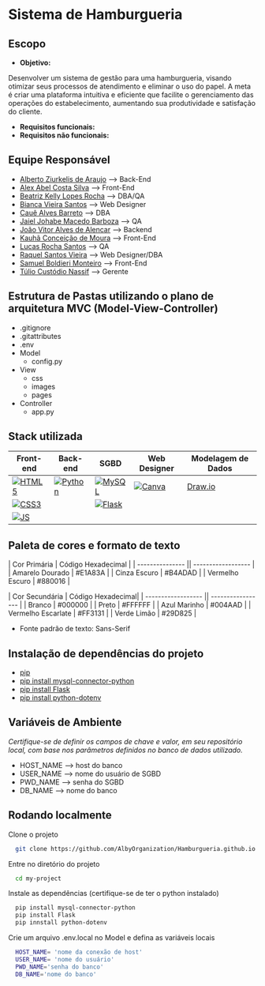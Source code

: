 # Sistema de Hamburgueria

## Escopo

- **Objetivo:**

Desenvolver um sistema de gestão para uma hamburgueria, visando otimizar seus processos de atendimento e eliminar o uso do papel. A meta é criar uma plataforma intuitiva e eficiente que facilite o gerenciamento das operações do estabelecimento, aumentando sua produtividade e satisfação do cliente.

- **Requisitos funcionais:**
- **Requisitos não funcionais:**

## Equipe Responsável

- [Alberto Ziurkelis de Araujo](https://github.com/AlbertZiurk) --> Back-End
- [Alex Abel Costa Silva](https://github.com/AllexAbel) --> Front-End
- [Beatriz Kelly Lopes Rocha](https://github.com/beatrizklr) --> DBA/QA
- [Bianca Vieira Santos](https://github.com/bincst18) --> Web Designer
- [Cauê Alves Barreto]() --> DBA
- [Jaiel Johabe Macedo Barboza](https://github.com/jaiel29)  --> QA
- [João Vitor Alves de Alencar](https://github.com/alzolansk) --> Backend
- [Kauhã Conceição de Moura](https://github.com/Kauhacdm) --> Front-End
- [Lucas Rocha Santos](https://github.com/1lsantos) --> QA
- [Raquel Santos Vieira](https://github.com/Raquel0612) --> Web Designer/DBA
- [Samuel Boldieri Monteiro](https://github.com/destru345) --> Front-End
- [Túlio Custódio Nassif](https://github.com/tuliocns) --> Gerente

## Estrutura de Pastas utilizando o plano de arquitetura MVC (Model-View-Controller)
- .gitignore
- .gitattributes
- .env
- Model
    - config.py
- View
    - css
    - images
    - pages
- Controller
    - app.py

## Stack utilizada

| **Front-end** | **Back-end** | **SGBD** | **Web Designer** | **Modelagem de Dados** | 
|-----------|----------| ---------- | --- | --- |
|[![HTML5](https://img.shields.io/badge/HTML5-E34F26?style=for-the-badge&logo=html5&logoColor=white)](https://img.shields.io/badge/HTML5-E34F26?style=for-the-badge&logo=html5&logoColor=white) |[![Python](https://img.shields.io/badge/Python-14354C?style=for-the-badge&logo=python&logoColor=white)](https://img.shields.io/badge/Python-14354C?style=for-the-badge&logo=python&logoColor=white)|[![MySQL](https://img.shields.io/badge/MySQL-00000F?style=for-the-badge&logo=mysql&logoColor=white)](https://img.shields.io/badge/MySQL-00000F?style=for-the-badge&logo=mysql&logoColor=white)|[![Canva](https://img.shields.io/badge/Canva-%2300C4CC.svg?&style=for-the-badge&logo=Canva&logoColor=white)](https://img.shields.io/badge/Canva-%2300C4CC.svg?&style=for-the-badge&logo=Canva&logoColor=white)|[Draw.io](https://app.diagrams.net/)
|[![CSS3](https://img.shields.io/badge/CSS3-1572B6?style=for-the-badge&logo=css3&logoColor=white)](https://img.shields.io/badge/CSS3-1572B6?style=for-the-badge&logo=css3&logoColor=white)||[![Flask](https://img.shields.io/badge/Flask-000000?style=for-the-badge&logo=flask&logoColor=white)](https://img.shields.io/badge/Flask-000000?style=for-the-badge&logo=flask&logoColor=white)
|[![JS](https://img.shields.io/badge/JavaScript-F7DF1E?style=for-the-badge&logo=javascript&logoColor=black)](https://img.shields.io/badge/JavaScript-F7DF1E?style=for-the-badge&logo=javascript&logoColor=black)|

## Paleta de cores e formato de texto
| Cor Primária     | Código Hexadecimal |
| --------------- || ------------------ |
| Amarelo Dourado  | #E1A83A            |
| Cinza Escuro     | #B4ADAD            |
| Vermelho Escuro  | #880016            |

| Cor Secundária      | Código Hexadecimal|
| ------------------ || ----------------- |
| Branco              | #000000           |
| Preto               | #FFFFFF           |
| Azul Marinho        | #004AAD           |
| Vermelho Escarlate  | #FF3131           |
| Verde Limão         | #29D825           |

- Fonte padrão de texto: Sans-Serif

## Instalação de dependências do projeto
- [pip](https://pip.pypa.io/en/stable/installation/)
- [pip install mysql-connector-python](https://www.geeksforgeeks.org/how-to-install-mysql-connector-package-in-python/)
- [pip install Flask](https://flask.palletsprojects.com/en/2.3.x/installation/)
- [pip install python-dotenv](https://pypi.org/project/python-dotenv/)

## Variáveis de Ambiente
_Certifique-se de definir os campos de chave e valor, em seu repositório local, com base nos parâmetros definidos no banco de dados utilizado._

- HOST_NAME --> host do banco
- USER_NAME --> nome do usuário de SGBD
- PWD_NAME --> senha do SGBD
- DB_NAME --> nome do banco


## Rodando localmente

Clone o projeto

```bash
  git clone https://github.com/AlbyOrganization/Hamburgueria.github.io.git
```

Entre no diretório do projeto

```bash
  cd my-project
```

Instale as dependências (certifique-se de ter o python instalado)

```bash
  pip install mysql-connector-python
  pip install Flask
  pip innstall python-dotenv
```
Crie um arquivo .env.local no Model e defina as variáveis locais

```bash
  HOST_NAME= 'nome da conexão de host'
  USER_NAME= 'nome do usuário'
  PWD_NAME='senha do banco'
  DB_NAME='nome do banco'
```